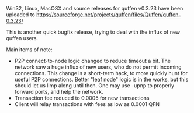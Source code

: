 Win32, Linux, MacOSX and source releases for quffen v0.3.23 have been uploaded to
https://sourceforge.net/projects/quffen/files/Quffen/quffen-0.3.23/

This is another quick bugfix release, trying to deal with the influx of new quffen users.

Main items of note:

* P2P connect-to-node logic changed to reduce timeout a bit.  The network saw a huge influx of new users, who do not permit incoming connections.  This change is a short-term hack, to more quickly hunt for useful P2P connections.  Better "leaf node" logic is in the works, but this should let us limp along until then.  One may use -upnp to properly forward ports, and help the network.
* Transaction fee reduced to 0.0005 for new transactions
* Client will relay transactions with fees as low as 0.0001 QFN
